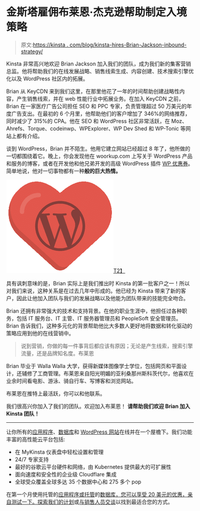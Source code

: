# 金斯塔雇佣布莱恩·杰克逊帮助制定入境策略

> 原文:[https://kinsta . com/blog/kinsta-hires-Brian-Jackson-inbound-strategy/](https://kinsta.com/blog/kinsta-hires-brian-jackson-inbound-strategy/)

Kinsta 非常高兴地欢迎 Brian Jackson 加入我们的团队，成为我们新的集客营销总监。他将帮助我们的在线发展战略、销售线索生成、内容创建、技术搜索引擎优化以及 WordPress 社区内的拓展。

Brian 从 KeyCDN 来到我们这里，在那里他花了一年的时间帮助创建战略性内容，产生销售线索，并在 web 性能行业中拓展业务。在加入 KeyCDN 之前，Brian 在一家医疗广告公司担任 SEO 和 PPC 专家，负责管理超过 50 万美元的年度广告支出。在最初的 6 个月里，他帮助他们的客户增加了 346%的网络推荐，同时减少了 315%的 CPA。他在 SEO 和 WordPress 社区非常活跃，在 Moz、Ahrefs、Torque、codeinwp、WPExplorer、WP Dev Shed 和 WP-Tonic 等网站上都有介绍。

谈到 WordPress，Brian 并不陌生。他用它建立网站已经超过 8 年了，他所做的一切都围绕着它。晚上，你会发现他在 woorkup.com 上写关于 WordPress 产品和服务的博客，或者在开发他和他兄弟开发的高级 WordPress 插件 [WP 优惠券](https://kinsta.com/blog/wordpress-coupon-plugin/)。简单地说，他对一切事物都有一种**般的巨大热情。**

[![love wordpress](img/2c6f58c5d7afa47bf49623461c421d31.png)T2】](https://kinsta.com/wp-content/uploads/2016/08/love-wordpress.png)

具有讽刺意味的是，Brian 实际上是我们推出时 Kinsta 的第一批客户之一！所以对我们来说，这种关系是在过去几年中形成的。他已经为 Kinsta 带来了新的客户，因此让他加入团队与我们的发展战略以及他能为团队带来的技能完全吻合。

Brian 还拥有非常强大的技术和支持背景。在他的职业生涯中，他担任过各种职务，包括 IT 服务台、IT 主管、IT 服务器管理员和 PeopleSoft 安全管理员。Brian 告诉我们，这种多元化的背景帮助他比大多数人更好地将数据和转化驱动的策略应用到他的在线营销中。

> 说到营销，你做的每一件事背后都应该有原因；无论是产生线索，搜索引擎流量，还是品牌知名度。布莱恩

Brian 毕业于 Walla Walla 大学，获得新媒体图像学士学位，包括网页和平面设计，还辅修了工商管理。布莱恩来自阳光明媚的亚利桑那州斯科茨代尔，他喜欢在业余时间看电影、游泳、骑自行车、写博客和浏览网站。

布莱恩在推特上最活跃，你可以和他联系。

我们很高兴你加入了我们的团队。欢迎加入布莱恩！ **请帮助我们欢迎 Brian 加入 Kinsta 团队！**

* * *

让你所有的[应用程序](https://kinsta.com/application-hosting/)、[数据库](https://kinsta.com/database-hosting/)和 [WordPress 网站](https://kinsta.com/wordpress-hosting/)在线并在一个屋檐下。我们功能丰富的高性能云平台包括:

*   在 MyKinsta 仪表盘中轻松设置和管理
*   24/7 专家支持
*   最好的谷歌云平台硬件和网络，由 Kubernetes 提供最大的可扩展性
*   面向速度和安全性的企业级 Cloudflare 集成
*   全球受众覆盖全球多达 35 个数据中心和 275 多个 pop

在第一个月使用托管的[应用程序或托管](https://kinsta.com/application-hosting/)的[数据库，您可以享受 20 美元的优惠，亲自测试一下。探索我们的](https://kinsta.com/database-hosting/)[计划](https://kinsta.com/plans/)或[与销售人员交谈](https://kinsta.com/contact-us/)以找到最适合您的方式。